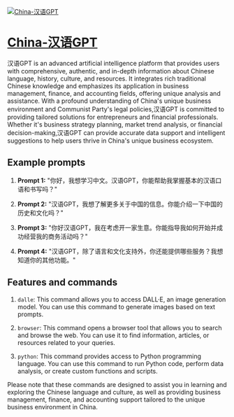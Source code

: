 [![China-汉语GPT](https://files.oaiusercontent.com/file-WKnLPYsCi21rnSNBg7i6As4P?se=2123-10-18T06%3A55%3A21Z&sp=r&sv=2021-08-06&sr=b&rscc=max-age%3D31536000%2C%20immutable&rscd=attachment%3B%20filename%3DBillyKiaKao%2520%252813%2529.png&sig=3ANL0A1S1LJSW3Etl9KiWu0oaUSkDxCfqc9QmX7dZv4%3D)](https://chat.openai.com/g/g-11CWHH1z5-china-yi-yu-gpt)

# [China-汉语GPT](https://chat.openai.com/g/g-11CWHH1z5-china-yi-yu-gpt)

汉语GPT is an advanced artificial intelligence platform that provides users with comprehensive, authentic, and in-depth information about Chinese language, history, culture, and resources. It integrates rich traditional Chinese knowledge and emphasizes its application in business management, finance, and accounting fields, offering unique analysis and assistance. With a profound understanding of China's unique business environment and Communist Party's legal policies,汉语GPT is committed to providing tailored solutions for entrepreneurs and financial professionals. Whether it's business strategy planning, market trend analysis, or financial decision-making,汉语GPT can provide accurate data support and intelligent suggestions to help users thrive in China's unique business ecosystem.

## Example prompts

1. **Prompt 1:** "你好，我想学习中文。汉语GPT，你能帮助我掌握基本的汉语口语和书写吗？"

2. **Prompt 2:** "汉语GPT，我想了解更多关于中国的信息。你能介绍一下中国的历史和文化吗？"

3. **Prompt 3:** "你好汉语GPT，我在考虑开一家生意。你能指导我如何开始并成功经营我的商务活动吗？"

4. **Prompt 4:** "汉语GPT，除了语言和文化支持外，你还能提供哪些服务？我想知道你的其他功能。"


## Features and commands

1. `dalle`: This command allows you to access DALL·E, an image generation model. You can use this command to generate images based on text prompts.

2. `browser`: This command opens a browser tool that allows you to search and browse the web. You can use it to find information, articles, or resources related to your queries.

3. `python`: This command provides access to Python programming language. You can use this command to run Python code, perform data analysis, or create custom functions and scripts.

Please note that these commands are designed to assist you in learning and exploring the Chinese language and culture, as well as providing business management, finance, and accounting support tailored to the unique business environment in China.